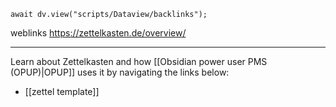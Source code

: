 ```dataviewjs
await dv.view("scripts/Dataview/backlinks");
```
weblinks https://zettelkasten.de/overview/
___
Learn about Zettelkasten and how [[Obsidian power user PMS (OPUP)|OPUP]] uses it by navigating the links below:

- [[zettel template]]